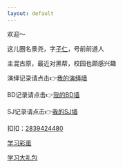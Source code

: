 ```yaml
---
layout: default
---
```



欢迎～

这儿圈名景尧，字[子仁](./another-page.html)，号前前道人

主混古原，最近对黑帮，校园也颇感兴趣

演绎记录请点击👉[我的演绎墙](./docs/my-page.html)

BD记录请点击👉[我的BD墙](./docs/bdindex.html)

SJ记录请点击👉[我的SJ墙](./docs/docs-sjindex.html)

扣扣：[2839424480](https://raw.githubusercontent.com/UserT2019/UserT2019.github.io/master/assets/img/qqewm.jpg)

[学习彩蛋](./docs/caidan.html)
 
[学习大礼包](./docs/cgcdalibao.html)
